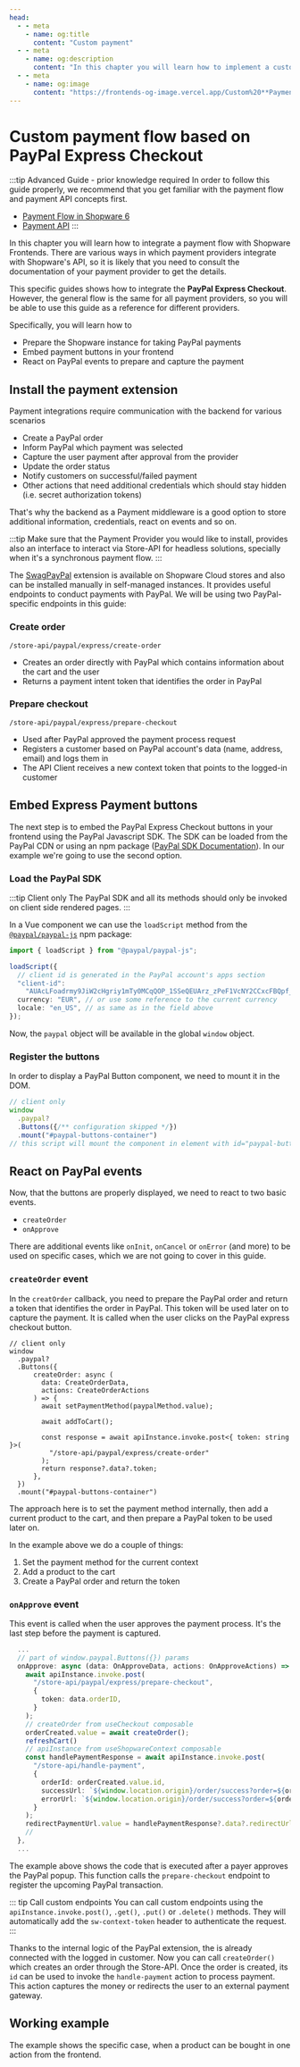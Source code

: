 ```yaml
---
head:
  - - meta
    - name: og:title
      content: "Custom payment"
  - - meta
    - name: og:description
      content: "In this chapter you will learn how to implement a custom payment flow based on PayPal Express Checkout."
  - - meta
    - name: og:image
      content: "https://frontends-og-image.vercel.app/Custom%20**Payment**%20Process.png"
---
```


<script setup>
import StackBlitzLiveExample from '../../components/StackBlitzLiveExample.vue'
</script>

# Custom payment flow based on PayPal Express Checkout

:::tip Advanced Guide - prior knowledge required
In order to follow this guide properly, we recommend that you get familiar with the payment flow and payment API concepts first.

- [Payment Flow in Shopware 6](https://developer.shopware.com/docs/concepts/commerce/checkout-concept/payments)
- [Payment API](https://shopware.stoplight.io/docs/store-api/8218801e50fe5-handling-the-payment)
  :::

In this chapter you will learn how to integrate a payment flow with Shopware Frontends. There are various ways in which payment providers integrate with Shopware's API, so it is likely that you need to consult the documentation of your payment provider to get the details.

This specific guides shows how to integrate the **PayPal Express Checkout**. However, the general flow is the same for all payment providers, so you will be able to use this guide as a reference for different providers.

Specifically, you will learn how to

- Prepare the Shopware instance for taking PayPal payments
- Embed payment buttons in your frontend
- React on PayPal events to prepare and capture the payment

## Install the payment extension

Payment integrations require communication with the backend for various scenarios

- Create a PayPal order
- Inform PayPal which payment was selected
- Capture the user payment after approval from the provider
- Update the order status
- Notify customers on successful/failed payment
- Other actions that need additional credentials which should stay hidden (i.e. secret authorization tokens)

That's why the backend as a Payment middleware is a good option to store additional information, credentials, react on events and so on.

:::tip
Make sure that the Payment Provider you would like to install, provides also an interface to interact via Store-API for headless solutions, specially when it's a synchronous payment flow.
:::

The [SwagPayPal](https://github.com/shopwareLabs/SwagPayPal) extension is available on Shopware Cloud stores and also can be installed manually in self-managed instances. It provides useful endpoints to conduct payments with PayPal. We will be using two PayPal-specific endpoints in this guide:

### Create order

`/store-api/paypal/express/create-order`

- Creates an order directly with PayPal which contains information about the cart and the user
- Returns a payment intent token that identifies the order in PayPal

### Prepare checkout

`/store-api/paypal/express/prepare-checkout`

- Used after PayPal approved the payment process request
- Registers a customer based on PayPal account's data (name, address, email) and logs them in
- The API Client receives a new context token that points to the logged-in customer

## Embed Express Payment buttons

The next step is to embed the PayPal Express Checkout buttons in your frontend using the PayPal Javascript SDK. The SDK can be loaded from the PayPal CDN or using an npm package ([PayPal SDK Documentation](https://developer.paypal.com/sdk/js/configuration/)). In our example we're going to use the second option.

### Load the PayPal SDK

:::tip Client only
The PayPal SDK and all its methods should only be invoked on client side rendered pages.
:::

In a Vue component we can use the `loadScript` method from the [`@paypal/paypal-js`](https://www.npmjs.com/package/@paypal/paypal-js) npm package:

```ts
import { loadScript } from "@paypal/paypal-js";

loadScript({
  // client id is generated in the PayPal account's apps section
  "client-id":
    "AUAcLFoadrmy9JiW2cHgriy1mTy0MCqQOP_1SSeQEUArz_zPeF1VcNY2CCxcFBQpf_N4g1k5wFVNJ1Bk",
  currency: "EUR", // or use some reference to the current currency
  locale: "en_US", // as same as in the field above
});
```

Now, the `paypal` object will be available in the global `window` object.

### Register the buttons

In order to display a PayPal Button component, we need to mount it in the DOM.

```ts
// client only
window
  .paypal?
  .Buttons({/** configuration skipped */})
  .mount("#paypal-buttons-container")
// this script will mount the component in element with id="paypal-buttons-container"
```

## React on PayPal events

Now, that the buttons are properly displayed, we need to react to two basic events.

- `createOrder`
- `onApprove`

There are additional events like `onInit`, `onCancel` or `onError` (and more) to be used on specific cases, which we are not going to cover in this guide.

### `createOrder` event

In the `creatOrder` callback, you need to prepare the PayPal order and return a token that identifies the order in PayPal. This token will be used later on to capture the payment.
It is called when the user clicks on the PayPal express checkout button.

```ts{7-20}
// client only
window
  .paypal?
  .Buttons({
      createOrder: async (
        data: CreateOrderData,
        actions: CreateOrderActions
      ) => {
        await setPaymentMethod(paypalMethod.value);

        await addToCart();

        const response = await apiInstance.invoke.post<{ token: string }>(
          "/store-api/paypal/express/create-order"
        );
        return response?.data?.token;
      },
  })
  .mount("#paypal-buttons-container")
```

The approach here is to set the payment method internally, then add a current product to the cart, and then prepare a PayPal token to be used later on.

In the example above we do a couple of things:

1.  Set the payment method for the current context
2.  Add a product to the cart
3.  Create a PayPal order and return the token

### `onApprove` event

This event is called when the user approves the payment process. It's the last step before the payment is captured.

```ts
  ...
  // part of window.paypal.Buttons({}) params
  onApprove: async (data: OnApproveData, actions: OnApproveActions) => {
    await apiInstance.invoke.post(
      "/store-api/paypal/express/prepare-checkout",
      {
        token: data.orderID,
      }
    );
    // createOrder from useCheckout composable
    orderCreated.value = await createOrder();
    refreshCart()
    // apiInstance from useShopwareContext composable
    const handlePaymentResponse = await apiInstance.invoke.post(
      "/store-api/handle-payment",
      {
        orderId: orderCreated.value.id,
        successUrl: `${window.location.origin}/order/success?order=${orderCreated.value.id}&success=true`,
        errorUrl: `${window.location.origin}/order/success?order=${orderCreated.value.id}&success=false`,
      }
    );
    redirectPaymentUrl.value = handlePaymentResponse?.data?.redirectUrl;
    //
  },
  ...
```

The example above shows the code that is executed after a payer approves the PayPal popup. This function calls the `prepare-checkout` endpoint to register the upcoming PayPal transaction.

::: tip Call custom endpoints
You can call custom endpoints using the `apiInstance.invoke.post()`, `.get()`, `.put()` or `.delete()` methods. They will automatically add the `sw-context-token` header to authenticate the request.
:::

Thanks to the internal logic of the PayPal extension, the is already connected with the logged in customer. Now you can call `createOrder()` which creates an order through the Store-API. Once the order is created, its `id` can be used to invoke the `handle-payment` action to process payment. This action captures the money or redirects the user to an external payment gateway.

## Working example

The example shows the specific case, when a product can be bought in one action from the frontend.

<StackBlitzLiveExample projectPath="shopware/frontends/tree/main/examples/express-checkout" openPath="/" />
